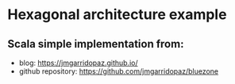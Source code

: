 # Hexagonal architecture example

## Scala simple implementation from:

* blog: https://jmgarridopaz.github.io/
* github repository: https://github.com/jmgarridopaz/bluezone
